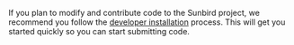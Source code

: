 <!---
### I want to contribute code
-->

If you plan to modify and contribute code to the Sunbird project, we recommend you follow the [developer installation](https://github.com/project-sunbird/sunbird-commons/blob/master/Hackathon/developer_installation.md) process. This will get you started quickly so you can start submitting code.